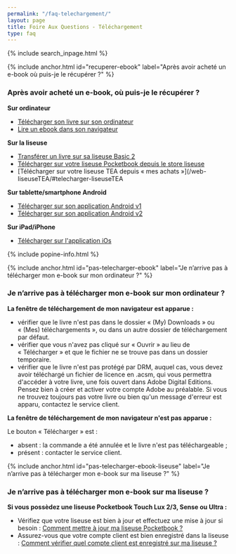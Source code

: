 ```yaml
---
permalink: "/faq-telechargement/"
layout: page
title: Foire Aux Questions - Téléchargement
type: faq
---
```


{% include search_inpage.html %}

{% include anchor.html id="recuperer-ebook" label="Après avoir acheté un e-book où puis-je le récupérer ?" %}

### Après avoir acheté un e-book, où puis-je le récupérer ?

**Sur ordinateur**

* [Télécharger son livre sur son ordinateur](/ordinateur/#telecharger-ordinateur)
* [Lire un ebook dans son navigateur](/web-web/#lire-internet)

**Sur la liseuse**

* [Transférer un livre sur sa liseuse Basic 2](/liseuseBasic/#tranferer-basic2)
* [Télécharger sur votre liseuse Pocketbook depuis le store liseuse](/liseusePB/#telecharger-store-liseuse)
* [Télécharger sur votre liseuse TEA depuis « mes achats »](/web-liseuseTEA/#telecharger-liseuseTEA

**Sur tablette/smartphone Android**

* [Télécharger sur son application Android v1](/androidv1-androidv1/#telecharger-android)
* [Télécharger sur son application Android v2](/androidv2-androidv2/#telecharger-android)

**Sur iPad/iPhone**

* [Télécharger sur l'application iOs](/web-iosv1/#telecharger-ios)

{% include popine-info.html %}

{% include anchor.html id="pas-telecharger-ebook" label="Je n’arrive pas à télécharger mon e-book sur mon ordinateur ?" %}

### Je n’arrive pas à télécharger mon e-book sur mon ordinateur ?

**La fenêtre de téléchargement de mon navigateur est apparue :**

- vérifier que le livre n'est pas dans le dossier « (My) Downloads » ou « (Mes) téléchargements », ou dans un autre dossier de téléchargement par défaut.
- vérifier que vous n'avez pas cliqué sur « Ouvrir » au lieu de « Télécharger » et que le fichier ne se trouve pas dans un dossier temporaire.
- vérifier que le livre n'est pas protégé par DRM, auquel cas, vous devez avoir téléchargé un fichier de licence en .acsm, qui vous permettra d'accéder à votre livre, une fois ouvert dans Adobe Digital Editions. Pensez bien à créer et activer votre compte Adobe au préalable.
Si vous ne trouvez toujours pas votre livre ou bien qu'un message d'erreur est apparu, contactez le service client.

**La fenêtre de téléchargement de mon navigateur n'est pas apparue :**

Le bouton « Télécharger » est :

- absent : la commande a été annulée et le livre n'est pas téléchargeable ;
- présent : contacter le service client.

{% include anchor.html id="pas-telecharger-ebook-liseuse" label="Je n’arrive pas à télécharger mon e-book sur ma liseuse ?" %}

### Je n’arrive pas à télécharger mon e-book sur ma liseuse ?

**Si vous possèdez une liseuse Pocketbook Touch Lux 2/3, Sense ou Ultra :**

* Vérifiez que votre liseuse est bien à jour et effectuez une mise à jour si besoin : [Comment mettre à jour ma liseuse Pocketbook ?](/faq-liseuse/#maj-pb)
* Assurez-vous que votre compte client est bien enregistré dans la liseuse :
[Comment vérifier quel compte client est enregistré sur ma liseuse ?](/faq-comptes/#compte-liseuse)
